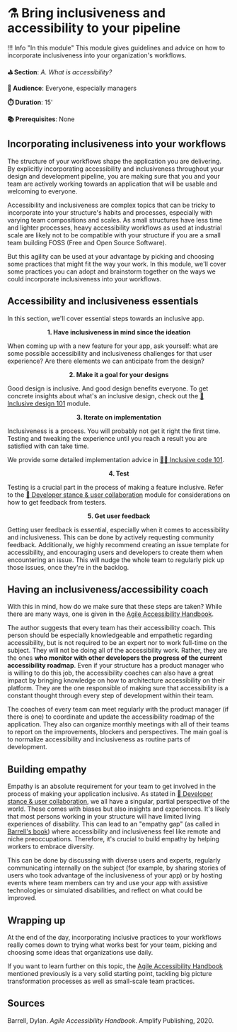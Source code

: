 # ⚗️ Bring inclusiveness and accessibility to your pipeline

!!! Info "In this module"
    This module gives guidelines and advice on how to incorporate inclusiveness into your organization's workflows.

**⛳️ Section**: *A. What is accessibility?*

**👥 Audience**: Everyone, especially managers

**⏱️ ️Duration**: 15'

**📚 Prerequisites**: None

## Incorporating inclusiveness into your workflows

The structure of your workflows shape the application you are delivering. By explicitly incorporating accessibility and inclusiveness throughout your  design and development pipeline, you are making sure that you and your team are actively working towards an application that will be usable and welcoming to everyone.

Accessibility and inclusiveness are complex topics that can be tricky to incorporate into your structure's habits and processes, especially with varying team compositions and scales. As small structures have less time and lighter processes, heavy accessibility workflows as used at industrial scale are likely not to be compatible with your structure if you are a small team building FOSS (Free and Open Source Software).

But this agility can be used at your advantage by picking and choosing some practices that might fit the way your work. In this module, we'll cover some practices you can adopt and brainstorm together on the ways we could incorporate inclusiveness into your workflows.

## Accessibility and inclusiveness essentials

In this section, we'll cover essential steps towards an inclusive app.

<p align="center"><strong>1. Have inclusiveness in mind since the ideation</strong></p>

When coming up with a new feature for your app, ask yourself: what are some possible accessibility and inclusiveness challenges for that user experience? Are there elements we can anticipate from the design?

<p align="center"><strong>2. Make it a goal for your designs</strong></p>

Good design is inclusive. And good design benefits everyone. To get concrete insights about what's an inclusive design, check out the [🎨 Inclusive design 101](C-IDE.md) module.

<p align="center"><strong>3. Iterate on implementation</strong></p>

Inclusiveness is a process. You will probably not get it right the first time. Testing and tweaking the experience until you reach a result you are satisfied with can take time.

We provide some detailed implementation advice in [👩‍💻 Inclusive code 101](D-ICO.md).

<p align="center"><strong>4. Test</strong></p>

Testing is a crucial part in the process of making a feature inclusive. Refer to the [🤺 Developer stance & user collaboration](B-DSU.md) module for considerations on how to get feedback from testers.

<p align="center"><strong>5. Get user feedback</strong></p>

Getting user feedback is essential, especially when it comes to accessibility and inclusiveness. This can be done by actively requesting community feedback. Additionally, we highly recommend creating an issue template for accessibility, and encouraging users and developers to create them when encountering an issue. This will nudge the whole team to regularly pick up those issues, once they're in the backlog.

## Having an inclusiveness/accessibility coach

With this in mind, how do we make sure that these steps are taken? While there are many ways, one is given in the [Agile Accessibility Handbook](https://accessibility.deque.com/agile-accessibility-handbook).

The author suggests that every team has their accessibility coach. This person should be especially knowledgeable and empathetic regarding accessibility, but is not required to be an expert nor to work full-time on the subject. They will not be doing all of the accessibility work. Rather, they are the ones **who monitor with other developers the progress of the current accessibility roadmap**. Even if your structure has a product manager who is willing to do this job, the accessibility coaches can also have a great impact by bringing knowledge on how to architecture accessibility on their platform. They are the one responsible of making sure that accessibility is a constant thought through every step of development within their team.

The coaches of every team can meet regularly with the product manager (if there is one) to coordinate and update the accessibility roadmap of the application. They also can organize monthly meetings with all of their teams to report on the improvements, blockers and perspectives. The main goal is to normalize accessibility and inclusiveness as routine parts of development.

## Building empathy

Empathy is an absolute requirement for your team to get involved in the process of making your application inclusive. As stated in [🤺 Developer stance & user collaboration](B-DSU.md), we all have a singular, partial perspective of the world. These comes with biases but also insights and experiences. It's likely that most persons working in your structure will have limited living experiences of disability. This can lead to an "empathy gap" (as called in [Barrell's book](https://accessibility.deque.com/agile-accessibility-handbook)) where accessibility and inclusiveness feel like remote and niche preoccupations. Therefore, it's crucial to build empathy by helping workers to embrace diversity.

This can be done by discussing with diverse users and experts, regularly communicating internally on the subject (for example, by sharing stories of users who took advantage of the inclusiveness of your app) or by hosting events where team members can try and use your app with assistive technologies or simulated disabilities, and reflect on what could be improved.

## Wrapping up

At the end of the day, incorporating inclusive practices to your workflows really comes down to trying what works best for your team, picking and choosing some ideas that organizations use daily.

If you want to learn further on this topic, the [Agile Accessibility Handbook](https://accessibility.deque.com/agile-accessibility-handbook) mentioned previously is a very solid starting point, tackling big picture transformation processes as  well as small-scale team practices.

## Sources

Barrell, Dylan. *Agile Accessibility Handbook*. Amplify Publishing, 2020.
